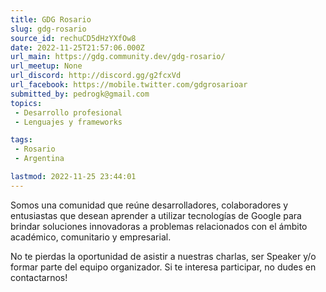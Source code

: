 ```yaml
---
title: GDG Rosario
slug: gdg-rosario
source_id: rechuCD5dHzYXfOw8
date: 2022-11-25T21:57:06.000Z
url_main: https://gdg.community.dev/gdg-rosario/
url_meetup: None
url_discord: http://discord.gg/g2fcxVd
url_facebook: https://mobile.twitter.com/gdgrosarioar
submitted_by: pedrogk@gmail.com
topics: 
 - Desarrollo profesional
 - Lenguajes y frameworks

tags: 
 - Rosario
 - Argentina

lastmod: 2022-11-25 23:44:01
---
```


Somos una comunidad que reúne desarrolladores, colaboradores y entusiastas que desean aprender a utilizar tecnologías de Google para brindar soluciones innovadoras a problemas relacionados con el ámbito académico, comunitario y empresarial.

No te pierdas la oportunidad de asistir a nuestras charlas, ser Speaker y/o formar parte del equipo organizador. Si te interesa participar, no dudes en contactarnos!
